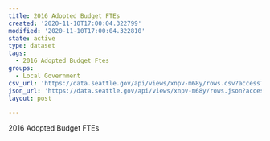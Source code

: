```yaml
---
title: 2016 Adopted Budget FTEs
created: '2020-11-10T17:00:04.322799'
modified: '2020-11-10T17:00:04.322810'
state: active
type: dataset
tags:
  - 2016 Adopted Budget Ftes
groups:
  - Local Government
csv_url: 'https://data.seattle.gov/api/views/xnpv-m68y/rows.csv?accessType=DOWNLOAD'
json_url: 'https://data.seattle.gov/api/views/xnpv-m68y/rows.json?accessType=DOWNLOAD'
layout: post

---
```

2016 Adopted Budget FTEs
